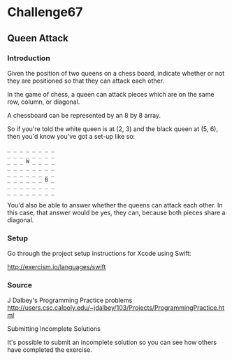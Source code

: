 # Challenge67

## Queen Attack

### Introduction

Given the position of two queens on a chess board, indicate whether or not they are positioned so that they can attack each other.

In the game of chess, a queen can attack pieces which are on the same row, column, or diagonal.

A chessboard can be represented by an 8 by 8 array.

So if you're told the white queen is at (2, 3) and the black queen at (5, 6), then you'd know you've got a set-up like so:

```
_ _ _ _ _ _ _ _
_ _ _ _ _ _ _ _
_ _ _ W _ _ _ _
_ _ _ _ _ _ _ _
_ _ _ _ _ _ _ _
_ _ _ _ _ _ B _
_ _ _ _ _ _ _ _
_ _ _ _ _ _ _ _
```

You'd also be able to answer whether the queens can attack each other. In this case, that answer would be yes, they can, because both pieces share a diagonal.

### Setup

Go through the project setup instructions for Xcode using Swift:

http://exercism.io/languages/swift

### Source

J Dalbey's Programming Practice problems http://users.csc.calpoly.edu/~jdalbey/103/Projects/ProgrammingPractice.html

Submitting Incomplete Solutions

It's possible to submit an incomplete solution so you can see how others have completed the exercise.

